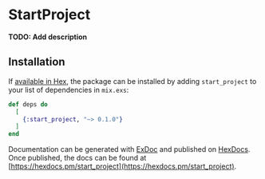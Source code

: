 # StartProject

**TODO: Add description**

## Installation

If [available in Hex](https://hex.pm/docs/publish), the package can be installed
by adding `start_project` to your list of dependencies in `mix.exs`:

```elixir
def deps do
  [
    {:start_project, "~> 0.1.0"}
  ]
end
```

Documentation can be generated with [ExDoc](https://github.com/elixir-lang/ex_doc)
and published on [HexDocs](https://hexdocs.pm). Once published, the docs can
be found at [https://hexdocs.pm/start_project](https://hexdocs.pm/start_project).

